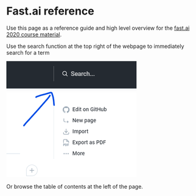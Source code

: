 # Fast.ai reference

Use this page as a reference guide and high level overview for the [fast.ai 2020 course material](https://github.com/fastai/fastbook).

Use the search function at the top right of the webpage to immediately search for a term

![](.gitbook/assets/image%20%284%29.png)

 Or browse the table of contents at the left of the page.

